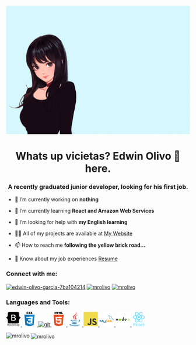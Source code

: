 <p align="center">
  <img src="/wall.webp" alt="Picture of a black hait girl with a pink background"/>
</p>

<h1 align="center">Whats up vicietas? Edwin Olivo 👋 here.</h1>
<h3 align="center">A recently graduated junior developer, looking for his first job.</h3>

- 🔭 I’m currently working on **nothing**

- 🌱 I’m currently learning **React and Amazon Web Services**

- 🤝 I’m looking for help with **my English learning**

- 👨‍💻 All of my projects are available at [My Website](https://mrolivo.github.io/)

- 📫 How to reach me **following the yellow brick road...**

- 📄 Know about my job experiences [Resume](https://mrolivo.github.io/resume)

<h3 align="left">Connect with me:</h3>
<p align="left">
<a href="https://linkedin.com/in/edwin-olivo-garcia-7ba104214" target="blank"><img align="center" src="https://raw.githubusercontent.com/rahuldkjain/github-profile-readme-generator/master/src/images/icons/Social/linked-in-alt.svg" alt="edwin-olivo-garcia-7ba104214" height="30" width="40" /></a>
<a href="https://dribbble.com/mrolivo" target="blank"><img align="center" src="https://raw.githubusercontent.com/rahuldkjain/github-profile-readme-generator/master/src/images/icons/Social/dribbble.svg" alt="mrolivo" height="30" width="40" /></a>
<a href="https://www.behance.net/mrolivo" target="blank"><img align="center" src="https://raw.githubusercontent.com/rahuldkjain/github-profile-readme-generator/master/src/images/icons/Social/behance.svg" alt="mrolivo" height="30" width="40" /></a>
</p>

<h3 align="left">Languages and Tools:</h3>
<p align="left"> <a href="https://getbootstrap.com" target="_blank" rel="noreferrer"> <img src="https://raw.githubusercontent.com/devicons/devicon/master/icons/bootstrap/bootstrap-plain-wordmark.svg" alt="bootstrap" width="40" height="40"/> </a> <a href="https://www.w3schools.com/css/" target="_blank" rel="noreferrer"> <img src="https://raw.githubusercontent.com/devicons/devicon/master/icons/css3/css3-original-wordmark.svg" alt="css3" width="40" height="40"/> </a> <a href="https://git-scm.com/" target="_blank" rel="noreferrer"> <img src="https://www.vectorlogo.zone/logos/git-scm/git-scm-icon.svg" alt="git" width="40" height="40"/> </a> <a href="https://www.w3.org/html/" target="_blank" rel="noreferrer"> <img src="https://raw.githubusercontent.com/devicons/devicon/master/icons/html5/html5-original-wordmark.svg" alt="html5" width="40" height="40"/> </a> <a href="https://www.java.com" target="_blank" rel="noreferrer"> <img src="https://raw.githubusercontent.com/devicons/devicon/master/icons/java/java-original.svg" alt="java" width="40" height="40"/> </a> <a href="https://developer.mozilla.org/en-US/docs/Web/JavaScript" target="_blank" rel="noreferrer"> <img src="https://raw.githubusercontent.com/devicons/devicon/master/icons/javascript/javascript-original.svg" alt="javascript" width="40" height="40"/> </a> <a href="https://www.mysql.com/" target="_blank" rel="noreferrer"> <img src="https://raw.githubusercontent.com/devicons/devicon/master/icons/mysql/mysql-original-wordmark.svg" alt="mysql" width="40" height="40"/> </a> <a href="https://nodejs.org" target="_blank" rel="noreferrer"> <img src="https://raw.githubusercontent.com/devicons/devicon/master/icons/nodejs/nodejs-original-wordmark.svg" alt="nodejs" width="40" height="40"/> </a> <a href="https://reactjs.org/" target="_blank" rel="noreferrer"> <img src="https://raw.githubusercontent.com/devicons/devicon/master/icons/react/react-original-wordmark.svg" alt="react" width="40" height="40"/> </a> </p>

<p><img align="left" src="https://github-readme-stats.vercel.app/api/top-langs?username=mrolivo&show_icons=true&locale=en&layout=compact" alt="mrolivo" /></p>

<p>&nbsp;<img align="center" src="https://github-readme-stats.vercel.app/api?username=mrolivo&show_icons=true&locale=en" alt="mrolivo" /></p>
